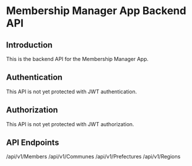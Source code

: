# Membership Manager App Backend API 
## Introduction
This is the backend API for the Membership Manager App.
## Authentication
This API is not yet protected with JWT authentication.
## Authorization
This API is not yet protected with JWT authorization.
## API Endpoints
 /api/v1/Members
 /api/v1/Communes
 /api/v1/Prefectures
 /api/v1/Regions


